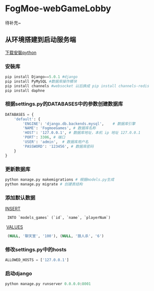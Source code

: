 # FogMoe-webGameLobby
待补充~

## 从环境搭建到启动服务端

[下载安裝python](https://www.python.org/downloads/release/python-3121/)

### 安裝库
```python
pip install Django==5.0.1 #django
pip install PyMySQL #数据库操作模块
pip install channels #websocket 以后换成 pip install channels-redis
pip install daphne
```

### 根据settings.py的DATABASES中的参数创建数据库

```python
DATABASES = {
    'default': {
        'ENGINE': 'django.db.backends.mysql',    # 数据库引擎
        'NAME': 'FogmoeGames', # 数据库名称
        'HOST': '127.0.0.1', # 数据库地址，本机 ip 地址 127.0.0.1 
        'PORT': 3306, # 端口 
        'USER': 'admin',  # 数据库用户名
        'PASSWORD': '123456', # 数据库密码
    }
}
```

### 更新数据库

```python
python manage.py makemigrations # 根据models.py生成
python manage.py migrate # 创建表结构
```

### 添加默认数据
[INSERT](http://localhost/phpMyAdmin4.8.5/url.php?url=https://dev.mysql.com/doc/refman/5.5/en/insert.html)
```sql
 INTO `models_games` (`id`, `name`, `playerNum`)
```
 [VALUES](http://localhost/phpMyAdmin4.8.5/url.php?url=https://dev.mysql.com/doc/refman/5.5/en/miscellaneous-functions.html#function_values)
```sql
 (NULL, '聊天室', '100'), (NULL, '狼人杀', '6')
```

### 修改settings.py中的hosts
```python
ALLOWED_HOSTS = ['127.0.0.1']
```

### 启动django
```python
python manage.py runserver 0.0.0.0:8001
```


